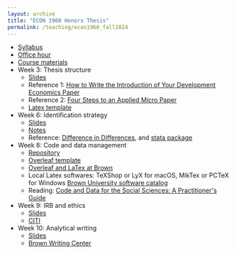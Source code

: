 ```yaml
---
layout: archive
title: "ECON 1960 Honors Thesis"
permalink: /teaching/econ1960_fall2024
---
```



* <a href= "https://jzhangg.github.io/files/econ1960/ECON1960_lab_syllabus_20241112.pdf"  target="_blank">Syllabus</a>
* <a href="https://calendar.app.google/wAvbCFPvPhdW4Fa76" target="_blank">Office hour</a>
* <a href="https://github.com/jzhangg/econ1960_lab" target="_blank">Course materials</a>
* Week 3: Thesis structure
   - <a href="https://jzhangg.github.io/files/econ1960/thesis_structure_slides.pdf" target="_blank">Slides</a>
   - Reference 1: <a href= "https://www.cgdev.org/blog/how-write-introduction-your-development-economics-paper"  target="_blank">How to Write the Introduction of Your Development Economics Paper</a>
   - Reference 2: <a href= "https://scholar.harvard.edu/files/shapiro/files/foursteps.pdf" target = "_blank">Four Steps to an Applied Micro Paper</a>
   - <a href="https://github.com/jzhangg/econ1960_lab/tree/main/paper" target="_blank">Latex template</a>
* Week 6: Identification strategy
   - <a href="https://jzhangg.github.io/files/econ1960/identification_strategies_slides_202410.pdf" target="_blank">Slides</a>
   - <a href="https://jzhangg.github.io/files/econ1960/identification_strategies_note_202410.pdf" target="_blank">Notes</a>
   - Reference: <a href= "https://jrgcmu.github.io/2sdd_gtty.pdf"  target="_blank">Difference in Differences</a>, and <a href= "https://github.com/kylebutts/did2s_stata" >stata package</a>
* Week 8: Code and data management
   - <a href="https://github.com/jzhangg/econ1960_lab" target="_blank">Repository</a>
   - <a href="https://www.overleaf.com/read/pfknvfwxpnwx#c7a22d"  target="_blank">Overleaf template</a>
   - <a href="https://libguides.brown.edu/overleaf"  target="_blank">Overleaf and LaTex at Brown</a>
   - Local Latex softwares: TeXShop or LyX for macOS, MikTex or PCTeX for Windows <a href="https://softwarecatalog.brown.edu/">Brown University software catalog</a>
   - Reading: <a href= "https://web.stanford.edu/~gentzkow/research/CodeAndData.pdf"  target="_blank">Code and Data for the Social Sciences: A Practitioner's Guide</a>
* Week 9: IRB and ethics
   - <a href="https://jzhangg.github.io/files/econ1960/irb_slides.pdf" target="_blank">Slides</a>
   - <a href="https://www.brown.edu/research/Education" target="_blank">CITI</a>
* Week 10: Analytical writing
   - <a href="https://jzhangg.github.io/files/econ1960/writing_slides.pdf" target="_blank">Slides</a>
   - <a href="https://sheridan.brown.edu/services/writing-center" target="_blank">Brown Writing Center</a>
